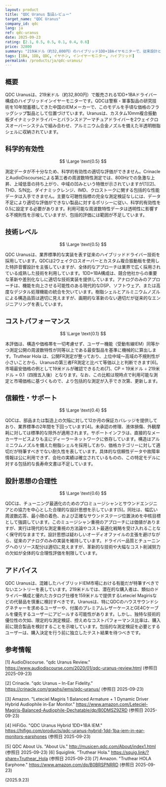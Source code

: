 ```yaml
---
layout: product
title: "QDC Uranus 製品レビュー"
target_name: "QDC Uranus"
company_id: qdc
lang: ja
ref: qdc-uranus
date: 2025-09-23
rating: [2.1, 0.5, 0.5, 0.1, 0.4, 0.6]
price: 32800
summary: "219米ドル（約32,800円）のハイブリッド1DD+1BAイヤモニターで、従来設計と限定的な技術差別化"
tags: [1BA, 1DD, QDC, イヤホン, インイヤーモニター, ハイブリッド]
permalink: /products/ja/qdc-uranus/
---
```

## 概要

QDC Uranusは、219米ドル（約32,800円）で販売される1DD+1BAドライバー構成のハイブリッドインイヤーモニターです。QDCは警察・軍事製品の研究技術を10年間蓄積してきた中国のIEMメーカーで、このモデルを手頃な価格のフラッグシップ製品として位置づけています。Uranusは、カスタム10mm複合振動板ダイナミックドライバーとバランスドアーマチュアドライバーを2ウェイクロスオーバーシステムで組み合わせ、アルミニウム合金ノズルを備えた半透明樹脂シェルに収納されています。

## 科学的有効性

$$ \Large \text{0.5} $$

測定データが不十分なため、科学的有効性の適切な評価ができません。CrinacleとAudioDiscourseによる第三者の周波数特性測定では、800Hzでの急激な上昇、上域低音の持ち上がり、中域の凹みという特徴が示されていますが[1][2]、THD、S/N比、ダイナミックレンジ、IMD、クロストークに関する包括的な性能データは入手できません。主要な可聴性指標の完全な測定検証なしには、データ不足により適切な評価ができない製品に対するポリシーに従い、科学的有効性を0.5に設定する必要があります。利用可能な周波数特性データは透明性に影響する不規則性を示唆していますが、包括的評価には範囲が不足しています。

## 技術レベル

$$ \Large \text{0.5} $$

QDC Uranusは、業界標準的な実装を表す従来のハイブリッドドライバー技術を採用しています。QDCは2ウェイクロスオーバーとカスタム複合振動板を使用した特許音響設計を主張していますが、全体的なアプローチは業界で広く採用されている成熟した技術を利用しています。1DD+1BA構成は、競合他社からの重要な革新や差別化なしに適切な技術実装を提供しています。アナログのみのアプローチは、機能を向上させる可能性のある現代的なDSP、ソフトウェア、または高度なデジタル処理機能の統合を欠いています。樹脂シェルとアルミニウムノズルによる構造品質は適切に見えますが、画期的な革新のない適切だが従来的なエンジニアリングを表しています。

## コストパフォーマンス

$$ \Large \text{0.1} $$

本評価は、構造や価格帯を一切考慮せず、ユーザー機能（受動有線IEM）同等かつ測定公開の周波数特性が同等以上である最安製品を基準に機械的に算出します。Truthear Hola は、公開FR測定が整っており、上位中域〜高域の不規則性が小さいことから、Uranusの第三者FR測定と比べて等価以上と判断できます[6]。市場最安価格の例として19米ドルが確認できるため[7]、CP = 19米ドル ÷ 219米ドル = 0.1（四捨五入後）となります。なお、この比較は現時点で利用可能な測定と市場価格に基づくもので、より包括的な測定が入手でき次第、更新します。

## 信頼性・サポート

$$ \Large \text{0.4} $$

QDCは、部品または製造上の欠陥に対して12か月の保証カバレッジを提供しており、業界標準の2年間を下回っています[4]。未承認の修理、液体損傷、外観摩耗に対しては標準的な除外が適用されます。サポートインフラは、直接的なメーカーサービスよりも主にディーラーネットワークに依存しています。構造はアルミニウムノズルを備えた樹脂シェルを採用しており、価格カテゴリーに対して適切だが特筆すべきでない耐久性を表しています。具体的な信頼性データや故障率情報は公に利用できず、会社の実績は確立されているものの、この特定モデルに対する包括的な長寿命文書は不足しています。

## 設計思想の合理性

$$ \Large \text{0.6} $$

QDCは、チューニング最適化のためのプロミュージシャンとサウンドエンジニアとの協力を中心とした合理的な設計思想を示しています[5]。同社は、幅広い周波数応答、最小限の着色、および正確なサウンドステージ位置決めを中核目標として強調しています。このミュージシャン重視のアプローチには価値がありますが、実行は現代的な測定重視の方法論やコスト最適化戦略を受け入れることなく保守的なままです。設計思想は疑わしいオーディオファイルの主張を避けながら、従来のアナログのみの実装を維持しています。ドライバー品質とチューニングへのリソース配分は適切に見えますが、革新的な技術や大幅なコスト削減努力の欠如が全体的な合理性評価を制限しています。

## アドバイス

QDC Uranusは、混雑したハイブリッドIEM市場における有能だが特筆すべきでないエントリーを表しています。219米ドルでは、潜在的な購入者は、類似のドライバー構成と優れたカタログ仕様を159米ドルで提供するLeteciel Magirisなどの代替品を慎重に検討すべきです。Uranusは、特にQDCのハウスサウンドシグネチャーを求めるユーザーや、付属のプレミアムレザーケースとGE4Cケーブルを優先するユーザーにアピールする可能性があります。しかし、独特な技術的優位性の欠如、限定的な測定検証、控えめなコストパフォーマンス比率は、購入前に競合製品を検討することを示唆しています。包括的な測定検証を必要とするユーザーは、購入決定を行う前に独立したテスト結果を待つべきです。

## 参考情報

[1] AudioDiscourse. "qdc Uranus Review." https://www.audiodiscourse.com/2020/01/qdc-uranus-review.html (参照日 2025-09-23)

[2] Crinacle. "qdc Uranus – In-Ear Fidelity." https://crinacle.com/graphs/iems/qdc-uranus/ (参照日 2025-09-23)

[3] Amazon. "Leteciel Magiris 1 Balanced Armature + 1 Dynamic Driver Hybrid Audiophile in-Ear Monitor." https://www.amazon.com/Leteciel-Magiris-Balanced-Audiophile-Dechatable/dp/B0DMSZ9ZRD (参照日 2025-09-23)

[4] HiFiGo. "QDC Uranus Hybrid 1DD+1BA IEM." https://hifigo.com/products/qdc-uranus-hybrid-1dd-1ba-iem-in-ear-monitors-earphones (参照日 2025-09-23)

[5] QDC About Us. "About Us." http://musicen.qdc.com/About/index1.html (参照日 2025-09-23)
[6] Squiglink. "Truthear Hola." https://squig.link/?share=Truthear_Hola (参照日 2025-09-23)
[7] Amazon. "Truthear HOLA Earphone." https://www.amazon.com/dp/B0BRSPNRRD (参照日 2025-09-23)

(2025.9.23)
